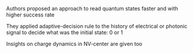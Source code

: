 Authors proposed an approach to read quantum states faster and with higher success rate

They applied adaptive-decision rule to the history of electrical or photonic signal to decide what was the initial state: 0 or 1

Insights on charge dynamics in NV-center are given too
